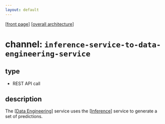 ```yaml
---
layout: default
---
```

\[[front page](../overall-architecture.html)\] \[[overall architecture](../overall-architecture.html)\]

# channel: `inference-service-to-data-engineering-service`

## type

* REST API call

## description

The \[[Data Engineering](urp-data-engineering-service.html)\] service
uses the \[[Inference](urp-inference-service.html)\] service to
generate a set of predictions.
